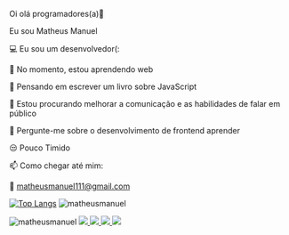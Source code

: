 Oi olá programadores(a)👋

Eu sou Matheus Manuel 

💻 Eu sou um desenvolvedor(:

🔭 No momento, estou aprendendo web

🌱 Pensando em escrever um  livro sobre JavaScript

🤔 Estou procurando melhorar a comunicação e as habilidades de falar em público

💬 Pergunte-me sobre o desenvolvimento de frontend aprender

😒 Pouco Timido

📫 Como chegar até mim: 

📩 matheusmanuel111@gmail.com

[![Top Langs](https://github-readme-stats.vercel.app/api/top-langs/?username=matheusmanuel)](https://github.com/matheusmanuel/github-readme-stats)
![matheusmanuel](https://github-readme-stats.vercel.app/api?username=matheusmanuel&show_icons=true&theme=default)

<img src="https://komarev.com/ghpvc/?username=matheusmanuel&color=green" alt="matheusmanuel" /> 

 <a class="text-light " href="https://www.facebook.com/matheus.hernandez.792/" target="_blank">
                        <img src="https://img.shields.io/badge/Facebook-1877F2?style=for-the-badge&logo=facebook&logoColor=white""> 
  </a>
 
                                                                                                                                  
 <a class="text-light " href="https://www.instagram.com/matheus_manuel_/" target="_blank">
                        <img src="https://img.shields.io/badge/Instagram-E4405F?style=for-the-badge&logo=instagram&logoColor=white"">
    <a class="text-light " href="mailto:matheusmanuel111@gmail.com" target="_blank">
        <img src="https://img.shields.io/badge/Gmail-E4405F?style=for-the-badge&logo=gmail&logoColor=white">        
            <a class="text-light " href="https://www.youtube.com/channel/UCxKIsX5OXyyNWVmomuDc-LA" target="_blank">
        <img src="https://img.shields.io/badge/Youtube-E4405F?style=for-the-badge&logo=Youtube&logoColor=white&color=critical">        
            
